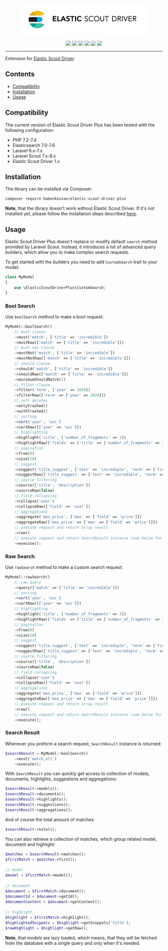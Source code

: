 <p align="center">
    <img width="400px" src="logo.gif">
</p>

<p align="center">
    <a href="https://packagist.org/packages/babenkoivan/elastic-scout-driver-plus"><img src="https://poser.pugx.org/babenkoivan/elastic-scout-driver-plus/v/stable"></a>
    <a href="https://packagist.org/packages/babenkoivan/elastic-scout-driver-plus"><img src="https://poser.pugx.org/babenkoivan/elastic-scout-driver-plus/downloads"></a>
    <a href="https://packagist.org/packages/babenkoivan/elastic-scout-driver-plus"><img src="https://poser.pugx.org/babenkoivan/elastic-scout-driver-plus/license"></a>
    <a href="https://travis-ci.com/babenkoivan/elastic-scout-driver-plus"><img src="https://travis-ci.com/babenkoivan/elastic-scout-driver-plus.svg?branch=master"></a>
    <a href="https://paypal.me/babenkoi"><img src="https://img.shields.io/badge/donate-paypal-blue"></a>
    <a href="https://www.amazon.de/Amazon-de-e-Gift-Voucher-Various-Designs/dp/B07Q1JNC7R"><img src="https://img.shields.io/badge/donate-amazon-black"></a>
</p>

---

Extension for [Elastic Scout Driver](https://github.com/babenkoivan/elastic-scout-driver).

## Contents

* [Compatibility](#compatibility)
* [Installation](#installation) 
* [Usage](#usage)

## Compatibility

The current version of Elastic Scout Driver Plus has been tested with the following configuration:

* PHP 7.2-7.4
* Elasticsearch 7.0-7.6
* Laravel 6.x-7.x
* Laravel Scout 7.x-8.x
* Elastic Scout Driver 1.x

## Installation

The library can be installed via Composer:

```bash
composer require babenkoivan/elastic-scout-driver-plus
```

**Note**, that the library doesn't work without Elastic Scout Driver. If it's not installed yet, please follow
the installation steps described [here](https://github.com/babenkoivan/elastic-scout-driver#installation).    

## Usage

Elastic Scout Driver Plus doesn't replace or modify default `search` method provided by Laravel Scout. Instead, it
introduces a list of advanced query builders, which allow you to make complex search requests.

To get started with the builders you need to add `CustomSearch` trait to your model:

```php
class MyModel
{
    use \ElasticScoutDriverPlus\CustomSearch;
}
```

### Bool Search

Use `boolSearch` method to make a bool request:

```php
MyModel::boolSearch()
    // must clause 
    ->must('match', ['title' => 'incredible'])
    ->mustRaw(['match' => ['title' => 'incredible']])
    // must not clause
    ->mustNot('match', ['title' => 'incredible'])
    ->mustNotRaw(['match' => ['title' => 'incredible']])
    // should clause
    ->should('match', ['title' => 'incredible'])
    ->shouldRaw(['match' => ['title' => 'incredible']])
    ->minimumShouldMatch(1)
    // filter clause
    ->filter('term', ['year' => 2020])
    ->filterRaw(['term' => ['year' => 2020]])
    // soft deletes
    ->onlyTrashed()
    ->withTrashed()
    // sorting
    ->sort('year', 'asc')
    ->sortRaw([['year' => 'asc']])
    // highlighting
    ->highlight('title', ['number_of_fragments' => 3])
    ->highlightRaw(['fields' => ['title' => ['number_of_fragments' => 3]]])
    // pagination
    ->from(0)
    ->size(20)
    // suggest
    ->suggest('title_suggest', ['text' => 'incrediple', 'term' => ['field' => 'title']])
    ->suggestRaw(['title_suggest' => ['text' => 'incrediple', 'term' => ['field' => 'title']]])
    // source filtering
    ->source(['title', 'description'])
    ->sourceRaw(false)
    // field collapsing
    ->collapse('user')
    ->collapseRaw(['field' => 'user'])
    // aggregations
    ->aggregate('max_price', ['max' => ['field' => 'price']])
    ->aggregateRaw(['max_price' => ['max' => ['field' => 'price']]])
    // execute request and return array result
    ->raw()
    // execute request and return SearchResult instance (see below for more details)
    ->execute();
```

### Raw Search

Use `rawSearch` method to make a custom search request:

```php
MyModel::rawSearch()
    // raw query
    ->query(['match' => ['title' => 'incredible']])
    // sorting
    ->sort('year', 'asc')
    ->sortRaw([['year' => 'asc']])
    // highlighting
    ->highlight('title', ['number_of_fragments' => 3])
    ->highlightRaw(['fields' => ['title' => ['number_of_fragments' => 3]]])
    // pagination
    ->from(0)
    ->size(20)
    // suggest
    ->suggest('title_suggest', ['text' => 'incrediple', 'term' => ['field' => 'title']])
    ->suggestRaw(['title_suggest' => ['text' => 'incrediple', 'term' => ['field' => 'title']]])
    // source filtering
    ->source(['title', 'description'])
    ->sourceRaw(false)
    // field collapsing
    ->collapse('user')
    ->collapseRaw(['field' => 'user'])
    // aggregations
    ->aggregate('max_price', ['max' => ['field' => 'price']])
    ->aggregateRaw(['max_price' => ['max' => ['field' => 'price']]])
    // execute request and return array result
    ->raw()
    // execute request and return SearchResult instance (see below for more details)
    ->execute();
```

### Search Result

Whenever you preform a search request, `SearchResult` instance is returned: 

```php
$searchResult = MyModel::boolSearch()
    ->must('match_all')
    ->execute();
```

With `SearchResult` you can quickly get access to collection of models, documents, highlights, suggestions and aggregations:

```php
$searchResult->models();
$searchResult->documents();    
$searchResult->highlights();
$searchResult->suggestions();
$searchResult->aggregations();
```

And of course the total amount of matches:
              
```php
$searchResult->total();
```

You can also retrieve a collection of matches, which group related model, document and highlight:

```php
$matches = $searchResult->matches();
$firstMatch = $matches->first();

// model
$model = $firstMatch->model();

// document
$document = $firstMatch->document();
$documentId = $document->getId();
$documentContent = $document->getContent();

// highlight
$highlight = $firstMatch->highlight();
$highlightedSnippets = $highlight->getSnippets('title');
$rawHighlight = $highlight->getRaw();
```

**Note**, that models are lazy loaded, which means, that they will be fetched from the database with a single query and 
only when it's needed. 
